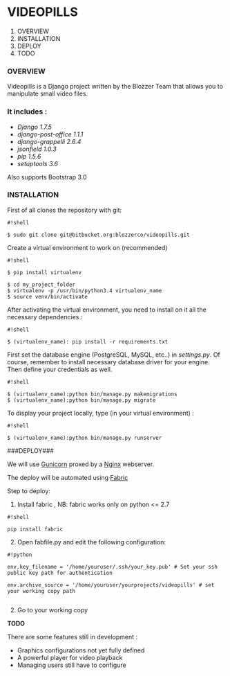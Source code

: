 # VIDEOPILLS #

1. OVERVIEW
2. INSTALLATION
3. DEPLOY
4. TODO

### OVERVIEW ###

Videopills is a Django project written by the Blozzer Team that allows you to manipulate small video files. 

### It includes : ###

*  *Django 1.7.5*
*  *django-post-office 1.1.1*
*  *django-grappelli 2.6.4*
* *jsonfield 1.0.3*
*  *pip 1.5.6*
*  *setuptools 3.6*

Also supports Bootstrap 3.0

### INSTALLATION ###


First of all clones the repository with git:


```
#!shell

$ sudo git clone git@bitbucket.org:blozzerco/videopills.git
```




Create a virtual environment to work on (recommended)


```
#!shell

$ pip install virtualenv

$ cd my_project_folder
$ virtualenv -p /usr/bin/python3.4 virtualenv_name
$ source venv/bin/activate

```





After activating the virtual environment, you need to install on it all the necessary dependencies :


```
#!shell

$ (virtualenv_name): pip install -r requirements.txt
```





First set the database engine (PostgreSQL, MySQL, etc..) in *settings.py*. Of course, remember to install necessary database driver for your engine. Then define your credentials as well. 


```
#!shell

$ (virtualenv_name):python bin/manage.py makemigrations
$ (virtualenv_name):python bin/manage.py migrate
```


To display your project locally, type (in your virtual environment) :

```
#!shell

$ (virtualenv_name):python bin/manage.py runserver
```


###DEPLOY###

We will use [Gunicorn](http://gunicorn.org/) proxed by a [Nginx](http://nginx.org/en/) webserver.

The deploy will be automated using [Fabric](http://www.fabfile.org/)


Step to deploy:

1. Install fabric , NB: fabric works only on python <= 2.7


```
#!shell

pip install fabric

```


2. Open fabfile.py and edit the following configuration:


```
#!python

env.key_filename = '/home/youruser/.ssh/your_key.pub' # Set your ssh public key path for authentication

env.archive_source = '/home/youruser/yourprojects/videopills' # set your working copy path


```

2. Go to your working copy





**TODO**

There are some features still in development :

*  Graphics configurations not yet fully defined
*  A powerful player for video playback
*  Managing users still have to configure